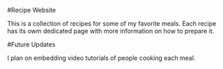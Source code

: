 #Recipe Website

This is a collection of recipes for some of my favorite meals. Each recipe has its owm dedicated page with more information on how to prepare it.

#Future Updates

I plan on embedding video tutorials of people cooking each meal.
